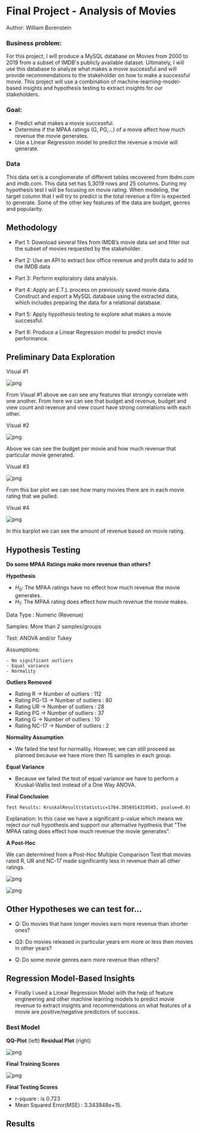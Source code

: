 # Final Project - Analysis of Movies

Author: William Borenstein


### Business problem:
For this project, I will produce a MySQL database on Movies from 2000 to 2019 from a subset of IMDB's publicly available dataset. Ultimately, I will use this database to analyze what makes a movie successful and will provide recommendations to the stakeholder on how to make a successful movie. This project will use a combination of machine-learning-model-based insights and hypothesis testing to extract insights for our stakeholders.

### Goal: 
 - Predict what makes a movie successful. 
 - Determine if the MPAA ratings (G, PG,...) of a movie affect how much revenue the movie generates.
 - Use a Linear Regression model to predict the revenue a movie will generate.

### Data
This data set is a conglomerate of different tables recovered from tbdm.com and imdb.com. This data set has 5,3019 rows and 25 columns. During my hypothesis test I will be focusing on movie rating. When modeling, the target column that I will try to predict is the total revenue a film is expected to generate. Some of the other key features of the data are budget, genres and popularity.

## Methodology
 - Part 1: Download several files from IMDB’s movie data set and filter out the subset of movies requested by the stakeholder.
 
 - Part 2: Use an API to extract box office revenue and profit data to add to the IMDB data
 
 - Part 3: Perform exploratory data analysis.
 
 - Part 4: Apply an E.T.L process on previously saved movie data. Construct and export a MySQL database using the extracted data, which includes preparing the data for a relational database.
 
 - Part 5: Apply hypothesis testing to explore what makes a movie successful.
 
 - Part 6: Produce a Linear Regression model to predict movie performance.

## Preliminary Data Exploration
Visual #1

![png](Visuals/heatmap.png)

From Visual #1 above we can see any features that strongly correlate with one another. From here we can see that budget and revenue, budget and view count and revenue and view count have strong correlations with each other. 


Visual #2

![png](Visuals/regplot_Budget-Revenue.png)

Above we can see the budget per movie and how much revenue that particular movie generated.


Visual #3

![png](Visuals/histogram_Movies-Category.png)

From this bar plot we can see how many movies there are in each movie rating that we pulled.


Visual #4

![png](Visuals/batplot_Revenue-Certification.png)

In this barplot we can see the amount of revenue based on movie rating.


## Hypothesis Testing
**Do some MPAA Ratings make more revenue than others?**

**Hypothesis**

- $H_0:$ The MPAA ratings have no effect how much revenue the movie generates.
- $H_1:$ The MPAA rating does effect how much revenue the movie makes.
 
 Data Type : Numeric (Revenue)
 
 Samples: More than 2 samples/groups
 
 Test: ANOVA and/or Tukey
 
 Assumptions: 
 
    - No significant outliers
    - Equal variance
    - Normality

**Outliers Removed**
 - Rating  R -> Number of outliers :  112
 - Rating  PG-13 -> Number of outliers :  80
 - Rating  UR -> Number of outliers :  28
 - Rating  PG -> Number of outliers :  37
 - Rating  G -> Number of outliers :  10
 - Rating  NC-17 -> Number of outliers :  2

**Normality Assumption**
 - We failed the test for normality. However, we can still proceed as planned because we have more then 15 samples in each group.


**Equal Variance**
 - Because we failed the test of equal variance we have to perform a Kruskal-Wallis test instead of a One Way ANOVA. 


**Final Conclusion**

    Test Results: KruskalResult(statistic=1764.3856914319545, pvalue=0.0)
Explanation: In this case we have a significant p-value which means we reject our null hypothesis and support our alternative hypthesis that "The MPAA rating does effect how much revenue the movie generates".


**A Post-Hoc** 

We can determined from a Post-Hoc Multiple Comparison Test that movies rated R, UR and NC-17 made significantly less in revenue than all other ratings. 

![png](Visuals/barplot_Tukeys_Data.png)

![png](Visuals/tukeys_plot_simultaneous.png)



## Other Hypotheses we can test for...
 - Q: Do movies that have longer movies earn more revenue than shorter ones?

 - Q3: Do movies released in particular years ern more or less then movies in other years?

 - Q: Do some movie genres earn more revenue than others?

## Regression Model-Based Insights

 - Finally I used a Linear Regression Model with the help of feature engineering and other machine learning models to predict movie revenue to extract insights and recommendations on what features of a movie are positive/negative predictors of success.
 
 
### Best Model

**QQ-Plot** (left) **Residual Plot** (right)

![png](Visuals/final_model_graphs.png)


**Final Training Scores**

![png](Visuals/final_model_results.png)


**Final Testing Scores**

 - r-square : is 0.723 
 - Mean Squared Error(MSE) : 3.343948e+15.

    
## Results
<!--  
![png](Visuals/)

Visual #2

![image](https://user-images.githubusercontent.com/54513705/192051282-cfd23be0-4b24-4efb-8b6a-52a04bb9f519.png)

From Visual #2 above we can see that people who are asymptomatic in regards to chest pain, are more at risk. This makes sense because people who don't have any symptomes don't know that there is a problem that needs to be addressed. As a result, no preventative measures are taken which leads to a higher rate of positivity. One way to avoid this is have regular check ups and frequent testing.

## Model
The final classification model that I would put in production is K-Nearest Neighbors Classifier.
       
-------------------Testing Data Scores-------------------
  
  Accuracy score :  0.878
  
  Recall score :  0.886
  
  Precision score :  0.9

The reason I chose this model was because it has the highest recall score which minamizes the number of false negatives.

## Recomondations:
I think that if more data was collected, better results could have been achieved. Specifically the samples between male and female patients could have been more even balanced. Secondly, there could have been more features so the model could be more informative.

## Limitations & Next Steps: 
One way we could enhance this model would be to add more hyper-parameter tuning on more variables. Also, other Feature Engineering could have been performed with more knowledge of the subject matter. An expert could be consulted on which what features can be modified for better results. Lastly, a more or less accurate percentage of variance could have been chosen when using PCA. Agian, a subject matter expert can be consulted for guidence.


## For further information 
zevy613@gmail.com
 -->